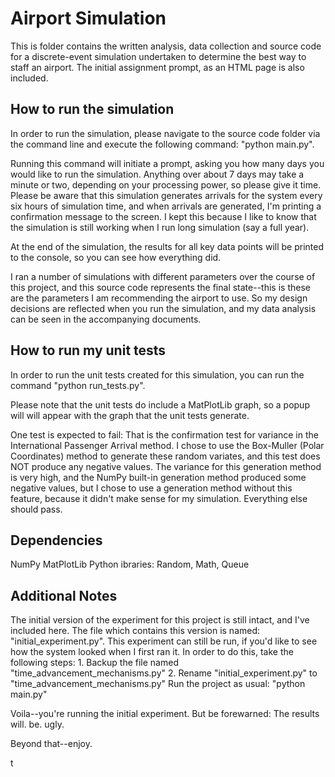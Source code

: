 # Airport Simulation 
This is folder contains the written analysis, data collection and source code
for a discrete-event simulation undertaken to determine the best way to staff
an airport. The initial assignment prompt, as an HTML page is also included.

## How to run the simulation
In order to run the simulation, please navigate to the source code folder via
the command line and execute the following command:  "python main.py".

Running this command will initiate a prompt, asking you how many days you would
like to run the simulation. Anything over about 7 days may take a minute or two,
depending on your processing power, so please give it time. Please be aware that
this simulation generates arrivals for the system every six hours of simulation time,
and when arrivals are generated, I'm printing a confirmation message to the screen.
I kept this because I like to know that the simulation is still working when I run long
simulation (say a full year).

At the end of the simulation, the results for all key data points will be printed to the
console, so you can see how everything did.

I ran a number of simulations with different parameters over the course of this project,
and this source code represents the final state--this is these are the parameters
I am recommending the airport to use. So my design decisions are reflected when
you run the simulation, and my data analysis can be seen in the accompanying documents.


## How to run my unit tests
In order to run the unit tests created for this simulation, you can run the command
"python run_tests.py".

Please note that the unit tests do include a MatPlotLib graph, so a popup will
will appear with the graph that the unit tests generate.

One test is expected to fail:  That is the confirmation test for variance in
the International Passenger Arrival method. I chose to use the Box-Muller (Polar Coordinates)
method to generate these random variates, and this test does NOT produce any negative values.
The variance for this generation method is very high, and the NumPy built-in generation 
method produced some negative values, but I chose to use a generation method without this
feature, because it didn't make sense for my simulation. Everything else should pass.

## Dependencies
NumPy
MatPlotLib
Python ibraries:  Random, Math, Queue

## Additional Notes
The initial version of the experiment for this project is still intact, and I've included here.
The file which contains this version is named: "initial_experiment.py". This experiment can still
be run, if you'd like to see how the system looked when I first ran it. In order to do this,
take the following steps:
    1.  Backup the file named "time_advancement_mechanisms.py"
    2.  Rename "initial_experiment.py" to "time_advancement_mechanisms.py"
Run the project as usual:  "python main.py"

Voila--you're running the initial experiment. But be forewarned: The results will. be. ugly.

Beyond that--enjoy.

t

